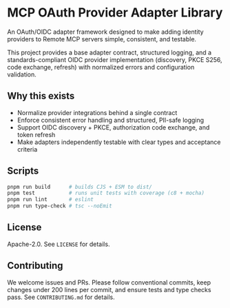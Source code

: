 # MCP OAuth Provider Adapter Library

An OAuth/OIDC adapter framework designed to make adding identity providers to
Remote MCP servers simple, consistent, and testable.

This project provides a base adapter contract, structured logging, and a
standards-compliant OIDC provider implementation (discovery, PKCE S256, code
exchange, refresh) with normalized errors and configuration validation.

## Why this exists

- Normalize provider integrations behind a single contract
- Enforce consistent error handling and structured, PII-safe logging
- Support OIDC discovery + PKCE, authorization code exchange, and token refresh
- Make adapters independently testable with clear types and acceptance criteria

## Scripts

```bash
pnpm run build      # builds CJS + ESM to dist/
pnpm test           # runs unit tests with coverage (c8 + mocha)
pnpm run lint       # eslint
pnpm run type-check # tsc --noEmit
```

## License

Apache-2.0. See `LICENSE` for details.

## Contributing

We welcome issues and PRs. Please follow conventional commits, keep changes
under 200 lines per commit, and ensure tests and type checks pass. See
`CONTRIBUTING.md` for details.
